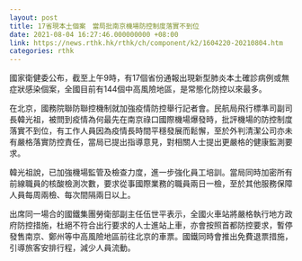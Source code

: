 ```yaml
---
layout: post
title: 17省現本土個案　當局批南京機場防控制度落實不到位
date: 2021-08-04 16:27:46.000000000 +08:00
link: https://news.rthk.hk/rthk/ch/component/k2/1604220-20210804.htm
categories: rthk
---
```


國家衛健委公布，截至上午9時，有17個省份通報出現新型肺炎本土確診病例或無症狀感染個案，全國目前有144個中高風險地區，是常態化防控以來最多。

在北京，國務院聯防聯控機制就加強疫情防控舉行記者會。民航局飛行標準司副司長韓光祖，被問到疫情為何最先在南京祿口國際機場爆發時，批評機場的防控制度落實不到位，有工作人員因為疫情長時間平穩發展而鬆懈，至於外判清潔公司亦未有嚴格落實防控責任，當局已提出指導意見，對相關人士提出更嚴格的健康監測要求。

韓光祖說，已加強機場監管及檢查力度，進一步強化員工培訓。當局同時加密所有前線職員的核酸檢測次數，要求從事國際業務的職員兩日一檢，至於其他服務保障人員每周兩檢、每次間隔兩日以上。

出席同一場合的國鐵集團勞衛部副主任伍世平表示，全國火車站將嚴格執行地方政府防控措施，杜絕不符合出行要求的人士進站上車，亦會按照首都防控要求，暫停發售南京、鄭州等中高風險地區前往北京的車票。國鐵同時會推出免費退票措施，引導旅客安排行程，減少人員流動。
